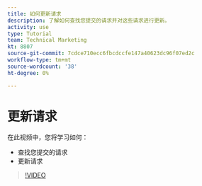 ```yaml
---
title: 如何更新请求
description: 了解如何查找您提交的请求并对这些请求进行更新。
activity: use
type: Tutorial
team: Technical Marketing
kt: 8807
source-git-commit: 7cdce710ecc6fbcdccfe147a40623dc96f07ed2c
workflow-type: tm+mt
source-wordcount: '38'
ht-degree: 0%

---
```


# 更新请求

在此视频中，您将学习如何：

* 查找您提交的请求
* 更新请求

>[!VIDEO](https://video.tv.adobe.com/v/336091/?quality=12)

<!---
Guide
Update a work request
--->